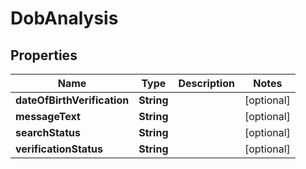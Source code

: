 

# DobAnalysis


## Properties

| Name | Type | Description | Notes |
|------------ | ------------- | ------------- | -------------|
|**dateOfBirthVerification** | **String** |  |  [optional] |
|**messageText** | **String** |  |  [optional] |
|**searchStatus** | **String** |  |  [optional] |
|**verificationStatus** | **String** |  |  [optional] |



